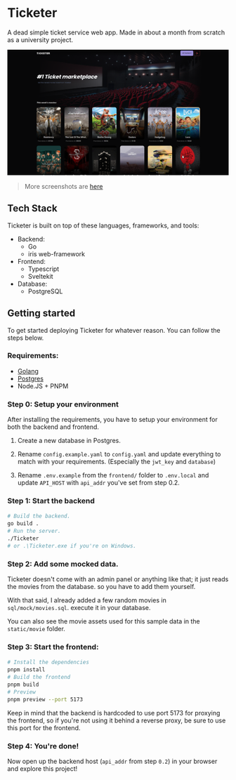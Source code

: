 # Ticketer

A dead simple ticket service web app. Made in about a month from scratch as a university project.

![Home Page](./screenshots/1-home.png)

> More screenshots are [here](./screenshots)

## Tech Stack

Ticketer is built on top of these languages, frameworks, and tools:

- Backend:
  - Go
  - iris web-framework
- Frontend:
  - Typescript
  - Sveltekit
- Database:
  - PostgreSQL

## Getting started

To get started deploying Ticketer for whatever reason. You can follow the steps below.

### Requirements:

- [Golang](https://go.dev/)
- [Postgres](https://www.postgresql.org/)
- Node.JS + PNPM

### Step 0: Setup your environment

After installing the requirements, you have to setup your environment for both the backend and frontend.

1. Create a new database in Postgres.

2. Rename `config.example.yaml` to `config.yaml` and update everything to match with your requirements. (Especially the `jwt_key` and `database`)

3. Rename `.env.example` from the `frontend/` folder to `.env.local` and update `API_HOST` with `api_addr` you've set from step 0.2.

### Step 1: Start the backend

```bash
# Build the backend.
go build .
# Run the server.
./Ticketer
# or .\Ticketer.exe if you're on Windows.
```

### Step 2: Add some mocked data.

Ticketer doesn't come with an admin panel or anything like that; it just reads the movies from the database. so you have to add them yourself.

With that said, I already added a few random movies in `sql/mock/movies.sql`. execute it in your database.

You can also see the movie assets used for this sample data in the `static/movie` folder.

### Step 3: Start the frontend:

```bash
# Install the dependencies
pnpm install
# Build the frontend
pnpm build
# Preview
pnpm preview --port 5173
```

Keep in mind that the backend is hardcoded to use port 5173 for proxying the frontend, so if you're not using it behind a reverse proxy, be sure to use this port for the frontend.

### Step 4: You're done!

Now open up the backend host (`api_addr` from step `0.2`) in your browser and explore this project!
